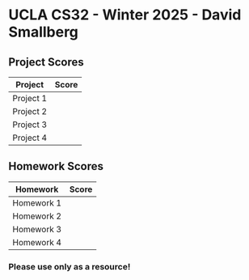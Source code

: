 # UCLA CS32 - Winter 2025 - David Smallberg

## Project Scores
| Project  | Score |
|----------|------|
| Project 1 |   |
| Project 2 |  |
| Project 3 |    |
| Project 4 |   |

## Homework Scores
| Homework  | Score |
|----------|------|
| Homework 1 |   |
| Homework 2 |  |
| Homework 3 |    |
| Homework 4 |   |

### Please use only as a resource!
